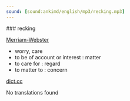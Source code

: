 ```yaml
---
sound: [sound:ankimd/english/mp3/recking.mp3]
---
```


\### recking

[Merriam-Webster](https://www.merriam-webster.com/dictionary/recking)

- worry, care
- to be of account or interest : matter
- to care for : regard
- to matter to : concern

[dict.cc](https://www.dict.cc/recking)

No translations found

